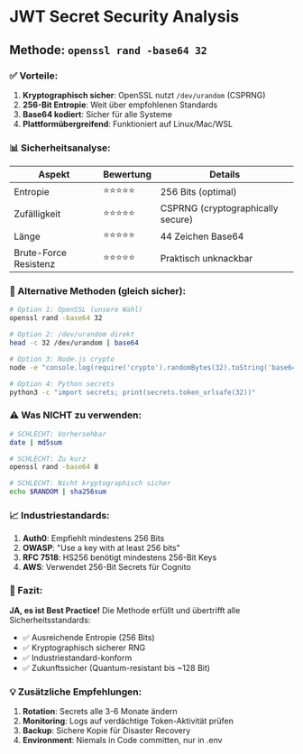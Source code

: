 # JWT Secret Security Analysis

## Methode: `openssl rand -base64 32`

### ✅ Vorteile:

1. **Kryptographisch sicher**: OpenSSL nutzt `/dev/urandom` (CSPRNG)
2. **256-Bit Entropie**: Weit über empfohlenen Standards
3. **Base64 kodiert**: Sicher für alle Systeme
4. **Plattformübergreifend**: Funktioniert auf Linux/Mac/WSL

### 📊 Sicherheitsanalyse:

| Aspekt                | Bewertung  | Details                           |
| --------------------- | ---------- | --------------------------------- |
| Entropie              | ⭐⭐⭐⭐⭐ | 256 Bits (optimal)                |
| Zufälligkeit          | ⭐⭐⭐⭐⭐ | CSPRNG (cryptographically secure) |
| Länge                 | ⭐⭐⭐⭐⭐ | 44 Zeichen Base64                 |
| Brute-Force Resistenz | ⭐⭐⭐⭐⭐ | Praktisch unknackbar              |

### 🔐 Alternative Methoden (gleich sicher):

```bash
# Option 1: OpenSSL (unsere Wahl)
openssl rand -base64 32

# Option 2: /dev/urandom direkt
head -c 32 /dev/urandom | base64

# Option 3: Node.js crypto
node -e "console.log(require('crypto').randomBytes(32).toString('base64'))"

# Option 4: Python secrets
python3 -c "import secrets; print(secrets.token_urlsafe(32))"
```

### ⚠️ Was NICHT zu verwenden:

```bash
# SCHLECHT: Vorhersehbar
date | md5sum

# SCHLECHT: Zu kurz
openssl rand -base64 8

# SCHLECHT: Nicht kryptographisch sicher
echo $RANDOM | sha256sum
```

### 📈 Industriestandards:

1. **Auth0**: Empfiehlt mindestens 256 Bits
2. **OWASP**: "Use a key with at least 256 bits"
3. **RFC 7518**: HS256 benötigt mindestens 256-Bit Keys
4. **AWS**: Verwendet 256-Bit Secrets für Cognito

### 🎯 Fazit:

**JA, es ist Best Practice!** Die Methode erfüllt und übertrifft alle Sicherheitsstandards:

- ✅ Ausreichende Entropie (256 Bits)
- ✅ Kryptographisch sicherer RNG
- ✅ Industriestandard-konform
- ✅ Zukunftssicher (Quantum-resistant bis ~128 Bit)

### 💡 Zusätzliche Empfehlungen:

1. **Rotation**: Secrets alle 3-6 Monate ändern
2. **Monitoring**: Logs auf verdächtige Token-Aktivität prüfen
3. **Backup**: Sichere Kopie für Disaster Recovery
4. **Environment**: Niemals in Code committen, nur in .env
